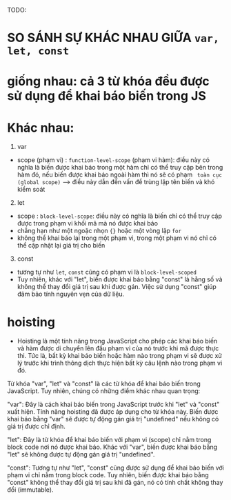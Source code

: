 TODO:

# SO SÁNH SỰ KHÁC NHAU GIỮA `var, let, const`

# giống nhau: cả 3 từ khóa đều được sử dụng để khai báo biến trong JS

# Khác nhau:

1. var

- scope (phạm vi) : `function-level-scope` (phạm vi hàm): điều này có nghĩa là
  biến được khai báo trong một hàm chỉ có thể truy cập bên trong hàm đó, nếu biến được khai báo ngoài hàm thì nó sẽ có phạm ` toàn cục (global scope)`
  --> điều này dẫn đến vấn đề trùng lặp tên biến và khó kiểm soát

2. let

- scope : `block-level-scope`: điều này có nghĩa là biến chỉ có thể truy cập được trong phạm vi khối mã mà nó được khai báo
- chẳng hạn như một ngoặc nhọn `{}` hoặc một vòng lặp `for`
- không thể khai báo lại trong một phạm vi, trong một phạm vi nó chỉ có thể cập nhật lại giá trị cho biến

3. const

- tương tự như `let`, `const` cũng có phạm vi là `block-level-scoped`
- Tuy nhiên, khác với "let", biến được khai báo bằng "const" là hằng số và không thể thay đổi giá trị sau khi được gán. Việc sử dụng "const" giúp đảm bảo tính nguyên vẹn của dữ liệu.

# hoisting

- Hoisting là một tính năng trong JavaScript cho phép các khai báo biến và hàm được di chuyển lên đầu phạm vi của nó trước khi mã được thực thi. Tức là, bất kỳ khai báo biến hoặc hàm nào trong phạm vi sẽ được xử lý trước khi trình thông dịch thực hiện bất kỳ câu lệnh nào trong phạm vi đó.

Từ khóa "var", "let" và "const" là các từ khóa để khai báo biến trong JavaScript. Tuy nhiên, chúng có những điểm khác nhau quan trọng:

"var": Đây là cách khai báo biến trong JavaScript trước khi "let" và "const" xuất hiện. Tính năng hoisting đã được áp dụng cho từ khóa này. Biến được khai báo bằng "var" sẽ được tự động gán giá trị "undefined" nếu không có giá trị được chỉ định.

"let": Đây là từ khóa để khai báo biến với phạm vi (scope) chỉ nằm trong block code nơi nó được khai báo. Khác với "var", biến được khai báo bằng "let" sẽ không được tự động gán giá trị "undefined".

"const": Tương tự như "let", "const" cũng được sử dụng để khai báo biến với phạm vi chỉ nằm trong block code. Tuy nhiên, biến được khai báo bằng "const" không thể thay đổi giá trị sau khi đã gán, nó có tính chất không thay đổi (immutable).

#

<script>
    console.log(a);
    var a;
    a = 10;
    console.log(a);
<script>
--> ở trong ví dụ này, `var a` sẽ được đưa lên đầu và set bằng undefined
- console.log(a) sẽ được thực hiện, in ra undefined 
- gán lại bằng 10
- console.log(a) ra 10

<script>
    console.log(a);
    let a;
    a = 10;
    console.log(a);
<script>
- thử lại đối với let thì lỗi, lý do nó được đưa lên nhưng không được gán giá trị 
undefined, và nó báo không thể sử dụng biến trước khi bai báo
 ReferenceError: Cannot access 'a' before initialization
 at main.js:1:13
